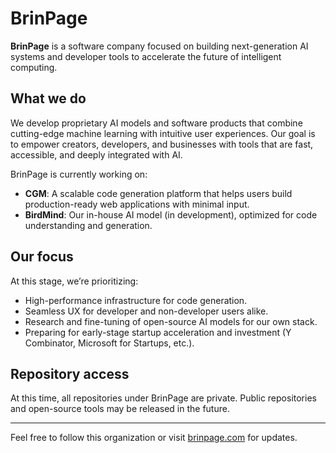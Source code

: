# BrinPage

**BrinPage** is a software company focused on building next-generation AI systems and developer tools to accelerate the future of intelligent computing.

## What we do

We develop proprietary AI models and software products that combine cutting-edge machine learning with intuitive user experiences. Our goal is to empower creators, developers, and businesses with tools that are fast, accessible, and deeply integrated with AI.

BrinPage is currently working on:

- **CGM**: A scalable code generation platform that helps users build production-ready web applications with minimal input.
- **BirdMind**: Our in-house AI model (in development), optimized for code understanding and generation.

## Our focus

At this stage, we’re prioritizing:

- High-performance infrastructure for code generation.
- Seamless UX for developer and non-developer users alike.
- Research and fine-tuning of open-source AI models for our own stack.
- Preparing for early-stage startup acceleration and investment (Y Combinator, Microsoft for Startups, etc.).

## Repository access

At this time, all repositories under BrinPage are private. Public repositories and open-source tools may be released in the future.

---

Feel free to follow this organization or visit [brinpage.com](https://brinpage.com) for updates.
